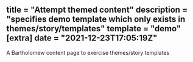 title = "Attempt themed content"
description = "specifies demo template which only exists in themes/story/templates"
template = "demo"
[extra]
date = "2021-12-23T17:05:19Z"
---
A Bartholomew content page to exercise themes/story templates
